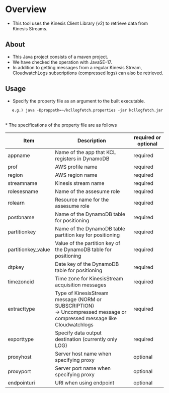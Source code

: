 # Overview

* This tool uses the Kinesis Client Library (v2) to retrieve data from Kinesis Streams.

## About

* This Java project consists of a maven project.
* We have checked the operation with JavaSE-17.
* In addition to getting messages from a regular Kinesis Stream, CloudwatchLogs subscriptions (compressed logs) can also be retrieved.

## Usage

* Specify the property file as an argument to the built executable.
```
   e.g.) java -Dproppath=~/kcllogfetch.properties -jar kcllogfetch.jar

```
<br>
* The specifications of the property file are as follows

|  Item              |  Description                                                    | required or optional   |
| ------------------ | --------------------------------------------------------------- | ---------------------- |
| appname            | Name of the app that KCL registers in DynamoDB                  | required               |
| prof               | AWS profile name                                                | required               |
| region             | AWS region name                                                 | required               |
| streamname         | Kinesis stream name                                             | required               |
| rolesesname        | Name of the assesume role                                       | required               |
| rolearn            | Resource name for the assesume role                             | required               |
| postbname          | Name of the DynamoDB table for positioning                      | required               |
| partitionkey       | Name of the DynamoDB table partition key for positioning        | required               |
| partitionkey_value | Value of the partition key of the DynamoDB table for positioning| required               |
| dtpkey             | Date key of the DynamoDB table for positioning                  | required               |
| timezoneid         | Time zone for KinesisStream acquisition messages                | required               |
| extracttype        | Type of KinesisStream message (NORM or SUBSCRIPTION)<br>-> Uncompressed message or compressed message like Cloudwatchlogs        | required               |
| exporttype         | Specify data output destination (currently only LOG)            | required               |
| proxyhost          | Server host name when specifying proxy                          | optional               |
| proxyport          | Server port name when specifying proxy                          | optional               |
| endpointuri        | URI when using endpoint                                         | optional               |

